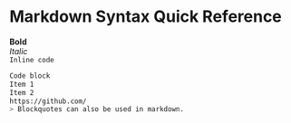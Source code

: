 # Markdown Syntax Quick Reference

**Bold**  
*Italic*  
`Inline code`  
```bash
Code block
Item 1
Item 2
https://github.com/
> Blockquotes can also be used in markdown.
